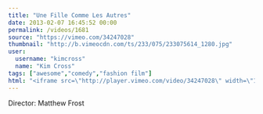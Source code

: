 ```yaml
---
title: "Une Fille Comme Les Autres"
date: 2013-02-07 16:45:52 00:00
permalink: /videos/1681
source: "https://vimeo.com/34247028"
thumbnail: "http://b.vimeocdn.com/ts/233/075/233075614_1280.jpg"
user:
  username: "kimcross"
  name: "Kim Cross"
tags: ["awesome","comedy","fashion film"]
html: "<iframe src=\"http://player.vimeo.com/video/34247028\" width=\"1280\" height=\"720\" frameborder=\"0\" webkitAllowFullScreen mozallowfullscreen allowFullScreen></iframe>"
---
```


Director: Matthew Frost